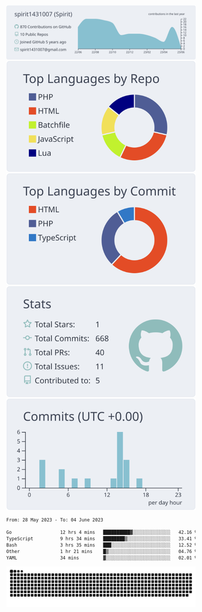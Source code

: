 [![](https://raw.githubusercontent.com/spirit1431007/spirit1431007/master/profile-summary-card-output/nord_bright/0-profile-details.svg)](https://git.io/spiritx)
[![](https://raw.githubusercontent.com/spirit1431007/spirit1431007/master/profile-summary-card-output/nord_bright/1-repos-per-language.svg)](https://git.io/spiritx) [![](https://raw.githubusercontent.com/spirit1431007/spirit1431007/master/profile-summary-card-output/nord_bright/2-most-commit-language.svg)](https://git.io/spiritx)
[![](https://raw.githubusercontent.com/spirit1431007/spirit1431007/master/profile-summary-card-output/nord_bright/3-stats.svg)](https://git.io/spiritx) [![](https://raw.githubusercontent.com/spirit1431007/spirit1431007/master/profile-summary-card-output/nord_bright/4-productive-time.svg)](https://git.io/spiritx)

<!--START_SECTION:waka-->

```txt
From: 28 May 2023 - To: 04 June 2023

Go                  12 hrs 4 mins   ██████████▓░░░░░░░░░░░░░░   42.16 %
TypeScript          9 hrs 34 mins   ████████▒░░░░░░░░░░░░░░░░   33.41 %
Bash                3 hrs 35 mins   ███░░░░░░░░░░░░░░░░░░░░░░   12.52 %
Other               1 hr 21 mins    █▒░░░░░░░░░░░░░░░░░░░░░░░   04.76 %
YAML                34 mins         ▓░░░░░░░░░░░░░░░░░░░░░░░░   02.01 %
```

<!--END_SECTION:waka-->

![contribution](https://github.com/spirit1431007/spirit1431007/blob/output/github-contribution-grid-snake.svg)
